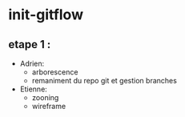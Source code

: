 # init-gitflow
## etape 1 : 
- Adrien: 
    - arborescence
    - remaniment du repo git et gestion branches
- Etienne:
    - zooning
    - wireframe